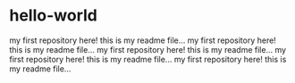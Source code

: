 # hello-world
my first repository here!
this is my readme file... 
my first repository here!
this is my readme file... 
my first repository here!
this is my readme file... 
my first repository here!
this is my readme file... 
my first repository here!
this is my readme file... 
